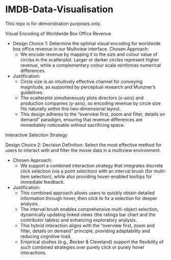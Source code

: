 # IMDB-Data-Visualisation
This repo is for demonstration purposes only.

Visual Encoding of Worldwide Box Office Revenue

- Design Choice 1: Determine the optimal visual encoding for worldwide box office revenue in our Multiview interface.
Chosen Approach:
  - We encode revenue by mapping it to the size and colour value of circles in the scatterplot. Larger or darker circles represent higher revenue, while a complementary colour scale reinforces numerical
differences.
- Justification:
  - Circle size is an intuitively effective channel for conveying magnitude, as supported by  perceptual research and Munzner’s guidelines.
  - The scatterplot simultaneously plots directors (x-axis) and production companies (y-axis), so encoding revenue by circle size fits naturally within this two-dimensional layout.
  - This design adheres to the “overview first, zoom and filter, details on demand” paradigm, ensuring that revenue differences are immediately noticeable without sacrificing space.

Interactive Selection Strategy

Design Choice 2: Decision Definition: Select the most effective method for users to interact with and filter the movie data in a multiview environment.
- Chosen Approach:
  - We support a combined interaction strategy that integrates discrete click selection (via a point selection) with an interval brush (for multi-item selection), while also providing hover-enabled tooltips for immediate feedback.
- Justification:
  - This combined approach allows users to quickly obtain detailed information through
  hover, then click to fix a selection for deeper analysis.
  - The interval brush enables comprehensive multi-object selection, dynamically updating linked views (the ratings bar chart and the contributor tables) and enhancing exploratory analysis.
  - This hybrid interaction aligns with the “overview first, zoom and filter, details on demand” principle, providing adaptability and reducing cognitive load.
  - Empirical studies (e.g., Becker & Cleveland) support the flexibility of such combined strategies over purely click or purely hover interactions.
